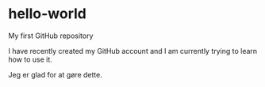 # hello-world
My first GitHub repository 

I have recently created my GitHub account and I am currently trying to learn how to use it.

Jeg er glad for at gøre dette.

